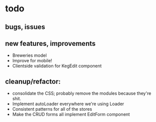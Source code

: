 # todo


## bugs, issues


## new features, improvements

- Breweries model
- Improve for mobile!
- Clientside validation for KegEdit component


## cleanup/refactor:

- consolidate the CSS; probably remove the modules because they're shit.
- Implement autoLoader everywhere we're using Loader
- Consistent patterns for all of the stores
- Make the CRUD forms all implement EditForm component
